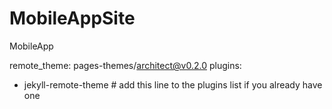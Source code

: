 # MobileAppSite
MobileApp

remote_theme: pages-themes/architect@v0.2.0
plugins:
- jekyll-remote-theme # add this line to the plugins list if you already have one
